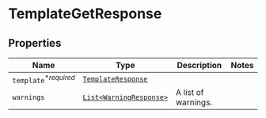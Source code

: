 

# TemplateGetResponse



## Properties

| Name | Type | Description | Notes |
|------------ | ------------- | ------------- | -------------|
| `template`<sup>*_required_</sup> | [```TemplateResponse```](TemplateResponse.md) |    |  |
| `warnings` | [```List<WarningResponse>```](WarningResponse.md) |  A list of warnings.  |  |



